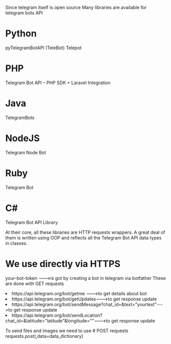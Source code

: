 Since telegram itself is open source
Many libraries are available for telegram bots API
# Python
pyTelegramBotAPI (TeleBot)
Telepot
# PHP
Telegram Bot API – PHP SDK + Laravel Integration
# Java
TelegramBots
# NodeJS
Telegram Node Bot 
# Ruby
Telegram Bot
# C#
Telegram Bot API Library

At their core, all these libraries are HTTP requests wrappers. A great deal of them is written using OOP and reflects all the Telegram Bot API data types in classes.

# We use directly via HTTPS

your-bot-token --->is got by creating a bot in telegram via botfather
These are done with GET requests
<li>https://api.telegram.org/bot<your-bot-token>/getme --->to get details about bot</li>
<li>https://api.telegram.org/bot<your-bot-token>/getUpdates--->to get response update</li>
<li>https://api.telegram.org/bot<your-bot-token>/sendMessage?chat_id=<chat_id>&text="yourtext"--->to get response update</li>
<li>https://api.telegram.org/bot<your-bot-token>/sendLocation?chat_id=<chat_id>&latitude="latitude"&longitude=""--->to get response update</li>

To send files and images we need to use # POST requests
requests.post(<url>,data=data_dictionary)
